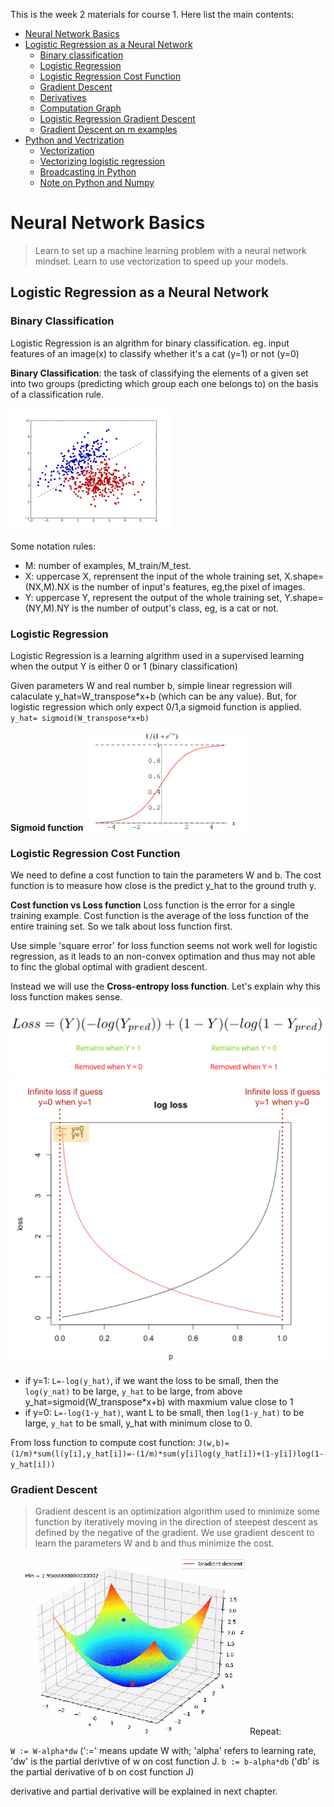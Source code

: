 This is the week 2 materials for course 1. Here list the main contents:
- [Neural Network Basics](#neural-network-basics)
 - [Logistic Regression as a Neural Network](#logistic-regression-as-a-neural-network)
   - [Binary classification](#binary-classification)
   - [Logistic Regression](#logistic-regression)
   - [Logistic Regression Cost Function](#logistic-regression-cost-function)
   - [Gradient Descent](#gradient-descent)
   - [Derivatives](#derivatives)
   - [Computation Graph](#computation-graph)
   - [Logistic Regression Gradient Descent](#logistic-regression-gradient-descent)
   - [Gradient Descent on m examples](#gradient-descent-on-m-examples)
 - [Python and Vectrization](#python-and-vectorization)
   - [Vectorization](#vectorization)
   - [Vectorizing logistic regression](vectorizng-logistic-regression)
   - [Broadcasting in Python](#broadcasting-in-python)
   - [Note on Python and Numpy](note-on-python-and-numpy)
# Neural Network Basics
> Learn to set up a machine learning problem with a neural network mindset. Learn to use vectorization to speed up your models.
## Logistic Regression as a Neural Network
### Binary Classification
Logistic Regression is an algrithm for binary classification. eg. input features of an image(x) to classify whether it's a cat (y=1) or not (y=0)

**Binary Classification**: the task of classifying the elements of a given set into two groups (predicting which group each one belongs to) on the basis of a classification rule.

   ![](images/binary.png)
   
Some notation rules:
- M: number of examples, M_train/M_test.
- X: uppercase X, reprensent the input of the whole training set, X.shape=(NX,M).NX is the number of input's features, eg,the pixel of images.
- Y: uppercase Y, represent the output of the whole training set, Y.shape=(NY,M).NY is the number of output's class, eg, is a cat or not.
### Logistic Regression
Logistic Regression is a learning algrithm used in a supervised learning when the output Y is either 0 or 1 (binary classification)

Given parameters W and real number b, simple linear regression will calaculate y_hat=W_transpose*x+b (which can be any value). But, for logistic regression which only expect 0/1,a sigmoid function is applied.
`y_hat= sigmoid(W_transpose*x+b)`

**Sigmoid function**
![](images/sigmoid.png)
### Logistic Regression Cost Function
We need to define a cost function to tain the parameters W and b. The cost function is to measure how close is the predict y_hat to the ground truth y.

**Cost function vs Loss function**
Loss function is the error for a single training example. Cost function is the average of the loss function of the entire training set. So we talk about loss function first.

Use simple 'square error' for loss function seems not work well for logistic regression, as it leads to an non-convex optimation and thus may not able to finc the global optimal with gradient descent.

Instead we will use the **Cross-entropy loss function**. Let's explain why this loss function makes sense.

![](images/loss.png)
![](images/cross.png)

- if y=1: `L=-log(y_hat)`, if we want the loss to be small, then the `log(y_nat)` to be large, `y_hat` to be large, from above y_hat=sigmoid(W_transpose*x+b) with maxmium value close to 1
- if y=0: `L=-log(1-y_hat)`, want L to be small, then `log(1-y_hat)` to be large, `y_hat` to be small, y_hat with minimum close to 0.

From loss function to compute cost function: `J(w,b)=(1/m)*sum(l(y[i],y_hat[i])=-(1/m)*sum(y[i]log(y_hat[i])+(1-y[i])log(1-y_hat[i]))`
### Gradient Descent
> Gradient descent is an optimization algorithm used to minimize some function by iteratively moving in the direction of steepest descent as defined by the negative of the gradient.
We use gradient descent to learn the parameters W and b and thus minimize the cost.

![](images/gradient.gif)
Repeat: 

  `W := W-alpha*dw` (':=' means update W with; 'alpha' refers to learning rate, 'dw' is the partial derivtive of w on cost function J.
  `b := b-alpha*db`  ('db' is the partial derivative of b on cost function J)  
    
   derivative and partial derivative will be explained in next chapter.
